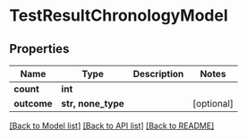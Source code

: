 # TestResultChronologyModel


## Properties
Name | Type | Description | Notes
------------ | ------------- | ------------- | -------------
**count** | **int** |  | 
**outcome** | **str, none_type** |  | [optional] 

[[Back to Model list]](../README.md#documentation-for-models) [[Back to API list]](../README.md#documentation-for-api-endpoints) [[Back to README]](../README.md)


